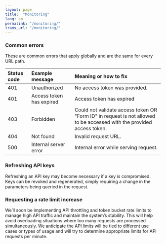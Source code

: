 ```yaml
---
layout: page
title:  "Monitoring"
lang: en
permalink: "/monitoring/"
trans_url: "/monitoring/"
---
```


### Common errors

These are common errors that apply globally and are the same for every URL path.

| Status code              | Example message | Meaning or how to fix |
| :---------------- | :------ | :---- |
| 401       |   Unauthorized   | No access token was provided. |
| 401         |   Access token has expired   | Access token has expired |
| 403   |  Forbidden   | Could not validate access token OR "Form ID" in request is not allowed to be accessed with the provided access token. |
| 404 |  Not found   | Invalid request URL. |
| 500 |  Internal server error   | Internal error while serving request. |


### Refreshing API keys

Refreshing an API key may become necessary if a key is compromised. Keys can be revoked and regenerated, simply requiring a change in the parameters being queried in the request.

### Requesting a rate limit increase

We’ll soon be implementing API throttling and token bucket rate limits to manage high API traffic and maintain the system’s stability. This will help avoid overloading situations where too many requests are processed simultaneously. We anticipate the API limits will be tied to different use cases or types of usage and will try to determine appropriate limits for API requests per minute.

